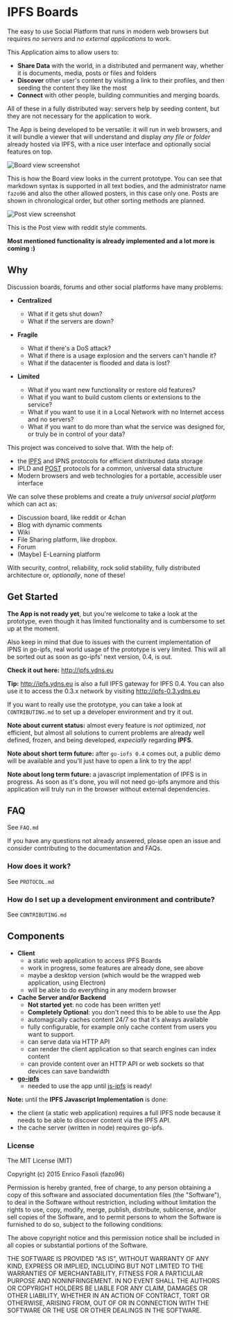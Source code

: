 # IPFS Boards

The easy to use Social Platform that runs in modern web browsers but requires _no servers_ and
_no external applications_ to work.

This Application aims to allow users to:

- __Share Data__ with the world, in a distributed and permanent way, whether it is documents, media, posts or files and folders
- __Discover__ other user's content by visiting a link to their profiles, and then seeding the content they like the most
- __Connect__ with other people, building communities and merging boards.

All of these in a fully distributed way: servers help by seeding content, but they are not necessary for the application to work.

The App is being developed to be versatile: it will run in web browsers, and it will bundle a viewer that will understand and display
_any file or folder_ already hosted via IPFS, with a nice user interface and optionally social features on top.

![Board view screenshot](https://ipfs.pics/ipfs/QmezECALggzJLK89j4hhDVPwVv5gzmZMLbYi8zbjpXWvVH)

This is how the Board view looks in the current prototype. You can see that markdown syntax is supported in all text bodies,
and the administrator name `fazo96` and also the other allowed posters,
in this case only one. Posts are shown in chronological order, but other sorting methods are planned.

![Post view screenshot](https://ipfs.pics/ipfs/QmZntzNLyRgTPfaNhc4B23AWKQxPcwmjjBv3WPMh78ieeQ)

This is the Post view with reddit style comments.

__Most mentioned functionality is already implemented and a lot more is coming :)__

## Why

Discussion boards, forums and other social platforms have many problems:

- __Centralized__
  - What if it gets shut down?
  - What if the servers are down?

- __Fragile__
  - What if there's a DoS attack?
  - What if there is a usage explosion and the servers can't handle it?
  - What if the datacenter is flooded and data is lost?

- __Limited__
  - What if you want new functionality or restore old features?
  - What if you want to build custom clients or extensions to the service?
  - What if you want to use it in a Local Network with no Internet access and no servers?
  - What if you want to do more than what the service was designed for, or truly be in control of your data?

This project was conceived to solve that. With the help of:

- the [IPFS](https://github.com/ipfs/ipfs) and IPNS protocols for efficient distributed data storage
- IPLD and [POST](https://github.com/ipfs/POST) protocols for a common, universal data structure
- Modern browsers and web technologies for a portable, accessible user interface

We can solve these problems and create a _truly universal social platform_ which can act as:

- Discussion board, like reddit or 4chan
- Blog with dynamic comments
- Wiki
- File Sharing platform, like dropbox.
- Forum
- (Maybe) E-Learning platform

With security, control, reliability, rock solid stability, fully distributed
architecture or, _optionally_, none of these!

## Get Started

__The App is not ready yet__, but you're welcome to take a look at the prototype,
even though it has limited functionality and is cumbersome to set up at the
moment.

Also keep in mind that due to issues with the current implementation of IPNS in
go-ipfs, real world usage of the prototype is very limited. This will all be
sorted out as soon as go-ipfs' next version, 0.4, is out.

__Check it out here:__ http://ipfs.ydns.eu

__Tip:__ http://ipfs.ydns.eu is also a full IPFS gateway for IPFS 0.4. You can
also use it to access the 0.3.x network by visiting http://ipfs-0.3.ydns.eu

If you want to really use the prototype, you can take a look at `CONTRIBUTING.md`
to set up a developer environment and try it out.

__Note about current status:__ almost every feature is _not_ optimized, _not_
efficient, but almost all solutions to current problems are already well defined,
frozen, and being developed, _expecially_ regarding __IPFS__.

__Note about short term future:__ after `go-iofs 0.4` comes out, a public demo will be available and you'll
just have to open a link to try the app!

__Note about long term future:__ a javascript implementation of IPFS is in progress. As soon as it's done, you will not need
go-ipfs anymore and this application will truly run in the browser without external dependencies.

## FAQ

See `FAQ.md`

If you have any questions not already answered, please open an issue and
consider contributing to the documentation and FAQs.

### How does it work?

See `PROTOCOL.md`

### How do I set up a development environment and contribute?

See `CONTRIBUTING.md`

## Components

- __Client__
  - a static web application to access IPFS Boards
  - work in progress, some features are already done, see above
  - maybe a desktop version (which would be the wrapped web application, using Electron)
  - will be able to do everything in any modern browser
- __Cache Server and/or Backend__
  - __Not started yet__: no code has been written yet!
  - __Completely Optional__: you don't need this to be able to use the App
  - automagically caches content 24/7 so that it's always available
  - fully configurable, for example only cache content from users you want to support.
  - can serve data via HTTP API
  - can render the client application so that search engines can index content
  - can provide content over an HTTP API or web sockets so that devices can save bandwidth
- __[go-ipfs](https://github.com/ipfs/go-ipfs)__
  - needed to use the app until [js-ipfs](https://github.com/ipfs/js-ipfs) is ready!

__Note:__ until the __IPFS Javascript Implementation__ is done:

- the client (a static web application) requires a full IPFS node because it needs to be able to discover content via the IPFS API.
- the cache server (written in node) requires go-ipfs.

### License

  The MIT License (MIT)

  Copyright (c) 2015 Enrico Fasoli (fazo96)

  Permission is hereby granted, free of charge, to any person obtaining a copy
  of this software and associated documentation files (the "Software"), to deal
  in the Software without restriction, including without limitation the rights
  to use, copy, modify, merge, publish, distribute, sublicense, and/or sell
  copies of the Software, and to permit persons to whom the Software is
  furnished to do so, subject to the following conditions:

  The above copyright notice and this permission notice shall be included in all
  copies or substantial portions of the Software.

  THE SOFTWARE IS PROVIDED "AS IS", WITHOUT WARRANTY OF ANY KIND, EXPRESS OR
  IMPLIED, INCLUDING BUT NOT LIMITED TO THE WARRANTIES OF MERCHANTABILITY,
  FITNESS FOR A PARTICULAR PURPOSE AND NONINFRINGEMENT. IN NO EVENT SHALL THE
  AUTHORS OR COPYRIGHT HOLDERS BE LIABLE FOR ANY CLAIM, DAMAGES OR OTHER
  LIABILITY, WHETHER IN AN ACTION OF CONTRACT, TORT OR OTHERWISE, ARISING FROM,
  OUT OF OR IN CONNECTION WITH THE SOFTWARE OR THE USE OR OTHER DEALINGS IN THE
  SOFTWARE.
